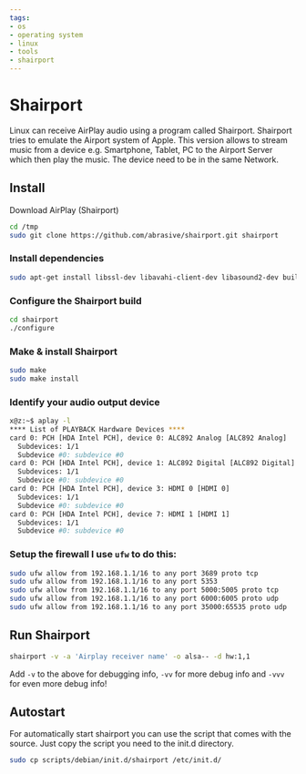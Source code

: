 ```yaml
---
tags:
- os
- operating system
- linux
- tools
- shairport
---
```

# Shairport

Linux can receive AirPlay audio using a program called Shairport. Shairport tries to emulate the Airport system of Apple. This version allows to stream music from a  device e.g. Smartphone, Tablet, PC to the Airport Server which then play the music. The device need to be in the same Network.

## Install

Download AirPlay (Shairport)

``` bash
cd /tmp
sudo git clone https://github.com/abrasive/shairport.git shairport
```

### Install dependencies

``` bash
sudo apt-get install libssl-dev libavahi-client-dev libasound2-dev build-essential
```

### Configure the Shairport build

``` bash
cd shairport
./configure
```

### Make & install Shairport

``` bash
sudo make
sudo make install
```

### Identify your audio output device

``` bash linenums="1"
x@z:~$ aplay -l
**** List of PLAYBACK Hardware Devices ****
card 0: PCH [HDA Intel PCH], device 0: ALC892 Analog [ALC892 Analog]
  Subdevices: 1/1
  Subdevice #0: subdevice #0
card 0: PCH [HDA Intel PCH], device 1: ALC892 Digital [ALC892 Digital]
  Subdevices: 1/1
  Subdevice #0: subdevice #0
card 0: PCH [HDA Intel PCH], device 3: HDMI 0 [HDMI 0]
  Subdevices: 1/1
  Subdevice #0: subdevice #0
card 0: PCH [HDA Intel PCH], device 7: HDMI 1 [HDMI 1]
  Subdevices: 1/1
  Subdevice #0: subdevice #0
```

### Setup the firewall I use `ufw` to do this:

``` bash linenums="1"
sudo ufw allow from 192.168.1.1/16 to any port 3689 proto tcp
sudo ufw allow from 192.168.1.1/16 to any port 5353
sudo ufw allow from 192.168.1.1/16 to any port 5000:5005 proto tcp
sudo ufw allow from 192.168.1.1/16 to any port 6000:6005 proto udp
sudo ufw allow from 192.168.1.1/16 to any port 35000:65535 proto udp
```

## Run Shairport

``` bash
shairport -v -a 'Airplay receiver name' -o alsa-- -d hw:1,1
```

Add `-v` to the above for debugging info, `-vv` for more debug info and `-vvv` for even more debug info!

## Autostart

For automatically start shairport you can use the script that comes with the source. Just copy the script you need to the init.d directory.

``` bash
sudo cp scripts/debian/init.d/shairport /etc/init.d/
```